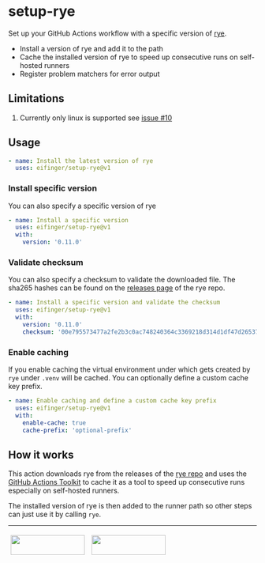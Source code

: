 # setup-rye

Set up your GitHub Actions workflow with a specific version of [rye](https://rye-up.com/).

* Install a version of rye and add it to the path
* Cache the installed version of rye to speed up consecutive runs on self-hosted runners
* Register problem matchers for error output

## Limitations

1. Currently only linux is supported see [issue #10](https://github.com/eifinger/setup-rye/issues/10)

## Usage

```yaml
- name: Install the latest version of rye
  uses: eifinger/setup-rye@v1
```

### Install specific version

You can also specify a specific version of rye

```yaml
- name: Install a specific version
  uses: eifinger/setup-rye@v1
  with:
    version: '0.11.0'
```

### Validate checksum

You can also specify a checksum to validate the downloaded file.
The sha265 hashes can be found on the [releases page](https://github.com/mitsuhiko/rye/releases)
of the rye repo.

```yaml
- name: Install a specific version and validate the checksum
  uses: eifinger/setup-rye@v1
  with:
    version: '0.11.0'
    checksum: '00e795573477a2fe2b3c0ac748240364c3369218d314d1df47d2653764e9bfb1'
```

### Enable caching

If you enable caching the virtual environment under which gets created by `rye` under `.venv` will
be cached. You can optionally define a custom cache key prefix.

```yaml
- name: Enable caching and define a custom cache key prefix
  uses: eifinger/setup-rye@v1
  with:
    enable-cache: true
    cache-prefix: 'optional-prefix'
```

## How it works

This action downloads rye from the releases of the [rye repo](https://github.com/mitsuhiko/rye) and uses the [GitHub Actions Toolkit](https://github.com/actions/toolkit) to cache it as a tool to speed up consecutive runs especially on self-hosted runners.

The installed version of rye is then added to the runner path so other steps can just use it by calling `rye`.

---

[<img src="https://raw.githubusercontent.com/eifinger/setup-rye/main/docs/images/bmc-button.svg" width=150 height=40 style="margin: 5px"/>](https://www.buymeacoffee.com/eifinger)
[<img src="https://raw.githubusercontent.com/eifinger/setup-rye/main/docs/images/paypal-button.svg" width=150 height=40 style="margin: 5px"/>](https://paypal.me/kevinstillhammer)
